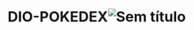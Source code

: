 # DIO-POKEDEX![Sem título](https://user-images.githubusercontent.com/116196987/204152250-ef81c56e-b1d1-4abb-96f7-095d97229446.jpg)
